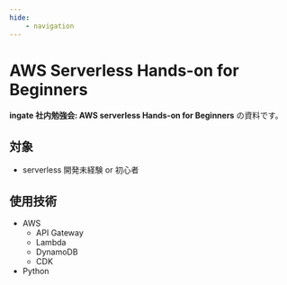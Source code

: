```yaml
---
hide:
    - navigation
---
```


# AWS Serverless Hands-on for Beginners

**ingate 社内勉強会: AWS serverless Hands-on for Beginners** の資料です。

## 対象

-   serverless 開発未経験 or 初心者

## 使用技術

-   AWS
    -   API Gateway
    -   Lambda
    -   DynamoDB
    -   CDK
-   Python

